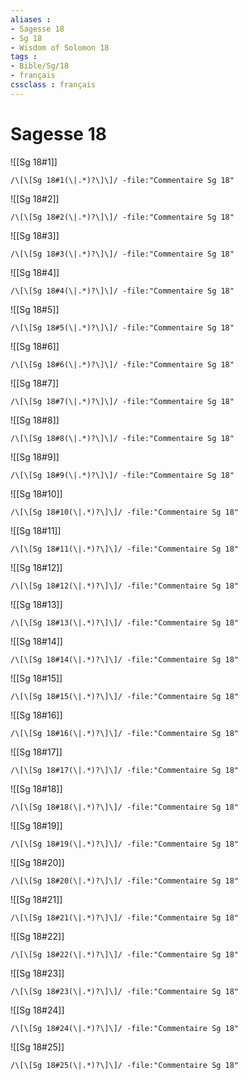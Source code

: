 ```yaml
---
aliases : 
- Sagesse 18
- Sg 18
- Wisdom of Solomon 18
tags : 
- Bible/Sg/18
- français
cssclass : français
---
```


# Sagesse 18

![[Sg 18#1]]

```query
/\[\[Sg 18#1(\|.*)?\]\]/ -file:"Commentaire Sg 18"
```

![[Sg 18#2]]

```query
/\[\[Sg 18#2(\|.*)?\]\]/ -file:"Commentaire Sg 18"
```

![[Sg 18#3]]

```query
/\[\[Sg 18#3(\|.*)?\]\]/ -file:"Commentaire Sg 18"
```

![[Sg 18#4]]

```query
/\[\[Sg 18#4(\|.*)?\]\]/ -file:"Commentaire Sg 18"
```

![[Sg 18#5]]

```query
/\[\[Sg 18#5(\|.*)?\]\]/ -file:"Commentaire Sg 18"
```

![[Sg 18#6]]

```query
/\[\[Sg 18#6(\|.*)?\]\]/ -file:"Commentaire Sg 18"
```

![[Sg 18#7]]

```query
/\[\[Sg 18#7(\|.*)?\]\]/ -file:"Commentaire Sg 18"
```

![[Sg 18#8]]

```query
/\[\[Sg 18#8(\|.*)?\]\]/ -file:"Commentaire Sg 18"
```

![[Sg 18#9]]

```query
/\[\[Sg 18#9(\|.*)?\]\]/ -file:"Commentaire Sg 18"
```

![[Sg 18#10]]

```query
/\[\[Sg 18#10(\|.*)?\]\]/ -file:"Commentaire Sg 18"
```

![[Sg 18#11]]

```query
/\[\[Sg 18#11(\|.*)?\]\]/ -file:"Commentaire Sg 18"
```

![[Sg 18#12]]

```query
/\[\[Sg 18#12(\|.*)?\]\]/ -file:"Commentaire Sg 18"
```

![[Sg 18#13]]

```query
/\[\[Sg 18#13(\|.*)?\]\]/ -file:"Commentaire Sg 18"
```

![[Sg 18#14]]

```query
/\[\[Sg 18#14(\|.*)?\]\]/ -file:"Commentaire Sg 18"
```

![[Sg 18#15]]

```query
/\[\[Sg 18#15(\|.*)?\]\]/ -file:"Commentaire Sg 18"
```

![[Sg 18#16]]

```query
/\[\[Sg 18#16(\|.*)?\]\]/ -file:"Commentaire Sg 18"
```

![[Sg 18#17]]

```query
/\[\[Sg 18#17(\|.*)?\]\]/ -file:"Commentaire Sg 18"
```

![[Sg 18#18]]

```query
/\[\[Sg 18#18(\|.*)?\]\]/ -file:"Commentaire Sg 18"
```

![[Sg 18#19]]

```query
/\[\[Sg 18#19(\|.*)?\]\]/ -file:"Commentaire Sg 18"
```

![[Sg 18#20]]

```query
/\[\[Sg 18#20(\|.*)?\]\]/ -file:"Commentaire Sg 18"
```

![[Sg 18#21]]

```query
/\[\[Sg 18#21(\|.*)?\]\]/ -file:"Commentaire Sg 18"
```

![[Sg 18#22]]

```query
/\[\[Sg 18#22(\|.*)?\]\]/ -file:"Commentaire Sg 18"
```

![[Sg 18#23]]

```query
/\[\[Sg 18#23(\|.*)?\]\]/ -file:"Commentaire Sg 18"
```

![[Sg 18#24]]

```query
/\[\[Sg 18#24(\|.*)?\]\]/ -file:"Commentaire Sg 18"
```

![[Sg 18#25]]

```query
/\[\[Sg 18#25(\|.*)?\]\]/ -file:"Commentaire Sg 18"
```

